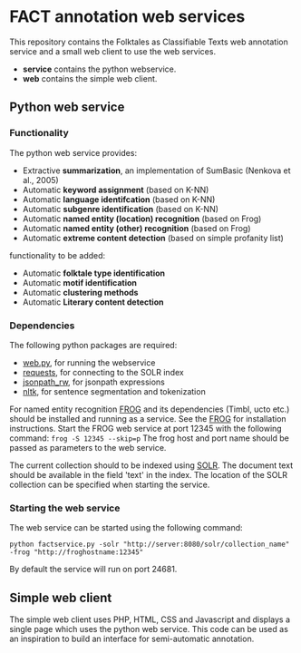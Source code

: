 # FACT annotation web services

This repository contains the Folktales as Classifiable Texts web annotation service and a small web client to use the web services.

* **service** contains the python webservice. 
* **web** contains the simple web client.

## Python web service

### Functionality
The python web service provides:

* Extractive **summarization**, an implementation of SumBasic (Nenkova et al., 2005)
* Automatic **keyword assignment** (based on K-NN)
* Automatic **language identifcation** (based on K-NN)
* Automatic **subgenre identification** (based on K-NN)
* Automatic **named entity (location) recognition** (based on Frog)
* Automatic **named entity (other) recognition** (based on Frog)
* Automatic **extreme content detection** (based on simple profanity list)

functionality to be added:

* Automatic **folktale type identification**
* Automatic **motif identification**
* Automatic **clustering methods**
* Automatic **Literary content detection**

### Dependencies
The following python packages are required:

* [web.py](http://webpy.org/), for running the webservice
* [requests](http://docs.python-requests.org/en/latest/), for connecting to the SOLR index
* [jsonpath_rw](https://github.com/kennknowles/python-jsonpath-rw), for jsonpath expressions
* [nltk](http://www.nltk.org), for sentence segmentation and tokenization

For named entity recognition [FROG](http://ilk.uvt.nl/frog/) and its dependencies (Timbl, ucto etc.) should be installed and running as a service. See the [FROG](http://ilk.uvt.nl/frog/) for installation instructions.
Start the FROG web service at port 12345 with the following command:
`frog -S 12345 --skip=p`
The frog host and port name should be passed as parameters to the web service.

The current collection should to be indexed using [SOLR](http://lucene.apache.org/solr).
The document text should be available in the field 'text' in the index.
The location of the SOLR collection can be specified when starting the service.

### Starting the web service

The web service can be started using the following command:

`python factservice.py -solr "http://server:8080/solr/collection_name" -frog "http://froghostname:12345"`

By default the service will run on port 24681.

## Simple web client

The simple web client uses PHP, HTML, CSS and Javascript and displays a single page which uses the python web service. This code can be used as an inspiration to build an interface for semi-automatic annotation. 
